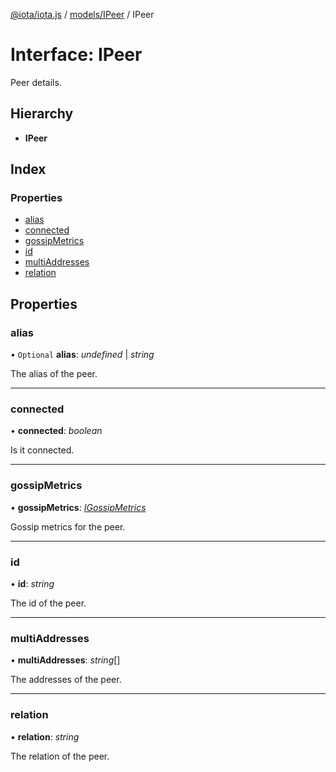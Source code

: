 [@iota/iota.js](../README.md) / [models/IPeer](../modules/models_ipeer.md) / IPeer

# Interface: IPeer

Peer details.

## Hierarchy

* **IPeer**

## Index

### Properties

* [alias](models_ipeer.ipeer.md#alias)
* [connected](models_ipeer.ipeer.md#connected)
* [gossipMetrics](models_ipeer.ipeer.md#gossipmetrics)
* [id](models_ipeer.ipeer.md#id)
* [multiAddresses](models_ipeer.ipeer.md#multiaddresses)
* [relation](models_ipeer.ipeer.md#relation)

## Properties

### alias

• `Optional` **alias**: *undefined* \| *string*

The alias of the peer.

___

### connected

• **connected**: *boolean*

Is it connected.

___

### gossipMetrics

• **gossipMetrics**: [*IGossipMetrics*](models_igossipmetrics.igossipmetrics.md)

Gossip metrics for the peer.

___

### id

• **id**: *string*

The id of the peer.

___

### multiAddresses

• **multiAddresses**: *string*[]

The addresses of the peer.

___

### relation

• **relation**: *string*

The relation of the peer.
